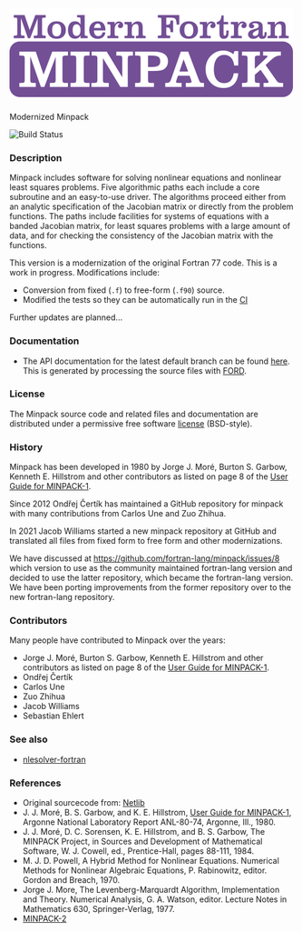 ![Minpack](media/logo.png)
============

Modernized Minpack

![Build Status](https://github.com/fortran-lang/minpack/actions/workflows/CI.yml/badge.svg)

### Description

Minpack includes software for solving nonlinear equations and
nonlinear least squares problems.  Five algorithmic paths each include
a core subroutine and an easy-to-use driver.  The algorithms proceed
either from an analytic specification of the Jacobian matrix or
directly from the problem functions.  The paths include facilities for
systems of equations with a banded Jacobian matrix, for least squares
problems with a large amount of data, and for checking the consistency
of the Jacobian matrix with the functions.

This version is a modernization of the original Fortran 77 code. This is a work in progress. Modifications include:
* Conversion from fixed (`.f`) to free-form (`.f90`) source.
* Modified the tests so they can be automatically run in the [CI](https://github.com/fortran-lang/minpack/actions)

Further updates are planned...

### Documentation

 * The API documentation for the latest default branch can be found [here](https://fortran-lang.github.io/minpack/).  This is generated by processing the source files with [FORD](https://github.com/Fortran-FOSS-Programmers/ford).

### License

The Minpack source code and related files and documentation are distributed under a permissive free software [license](https://github.com/fortran-lang/minpack/blob/HEAD/LICENSE.txt) (BSD-style).

### History

Minpack has been developed in 1980 by Jorge J. Moré, Burton S. Garbow, Kenneth
E.  Hillstrom and other contributors as listed on page 8 of the [User Guide for
MINPACK-1](http://cds.cern.ch/record/126569/files/CM-P00068642.pdf).

Since 2012 Ondřej Čertík has maintained a GitHub repository for minpack with
many contributions from Carlos Une and Zuo Zhihua.

In 2021 Jacob Williams started a new minpack repository at GitHub and
translated all files from fixed form to free form and other modernizations.

We have discussed at https://github.com/fortran-lang/minpack/issues/8 which
version to use as the community maintained fortran-lang version and decided to
use the latter repository, which became the fortran-lang version. We have
been porting improvements from the former repository over to the new fortran-lang repository.

### Contributors

Many people have contributed to Minpack over the years:

* Jorge J. Moré, Burton S. Garbow, Kenneth E.  Hillstrom and other contributors
  as listed on page 8 of the [User Guide for MINPACK-1](http://cds.cern.ch/record/126569/files/CM-P00068642.pdf).
* Ondřej Čertík
* Carlos Une
* Zuo Zhihua
* Jacob Williams
* Sebastian Ehlert

### See also

  * [nlesolver-fortran](https://github.com/jacobwilliams/nlesolver-fortran)

### References
  * Original sourcecode from: [Netlib](https://www.netlib.org/minpack/)
  * J. J. Moré, B. S. Garbow, and K. E. Hillstrom, [User Guide for MINPACK-1](http://cds.cern.ch/record/126569/files/CM-P00068642.pdf), Argonne National Laboratory Report ANL-80-74, Argonne, Ill., 1980.
  * J. J. Moré, D. C. Sorensen, K. E. Hillstrom, and B. S. Garbow, The MINPACK Project, in Sources and Development of Mathematical Software, W. J. Cowell, ed., Prentice-Hall, pages 88-111, 1984.
  * M. J. D. Powell, A Hybrid Method for Nonlinear Equations. Numerical Methods for Nonlinear Algebraic Equations, P. Rabinowitz, editor. Gordon and Breach, 1970.
  * Jorge J. More, The Levenberg-Marquardt Algorithm, Implementation and Theory. Numerical Analysis, G. A. Watson, editor. Lecture Notes in Mathematics 630, Springer-Verlag, 1977.
  * [MINPACK-2](https://ftp.mcs.anl.gov/pub/MINPACK-2/)
